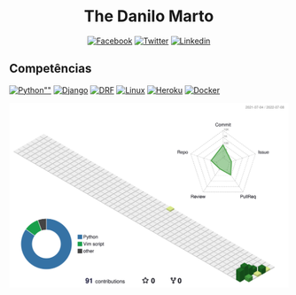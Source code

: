 <h1 align="center">The Danilo Marto</h1>

<p align="center">
  <a href=""><img src="https://img.shields.io/badge/Facebook-1877F2?style=for-the-badge&logo=facebook&logoColor=white" alt="Facebook"></a>
  <a href=""><img src="https://img.shields.io/badge/Twitter-1DA1F2?style=for-the-badge&logo=twitter&logoColor=white" alt="Twitter"></a>
  <a href=""><img src="https://img.shields.io/badge/LinkedIn-0077B5?style=for-the-badge&logo=linkedin&logoColor=white" alt="Linkedin"></a>
</p>

<h2>Competências</h2>

<p>
  <a href=""><img src="https://img.shields.io/badge/Python-3776AB?style=for-the-badge&logo=python&logoColor=white" alt=Python""></a>
  <a href=""><img src="https://img.shields.io/badge/Django-092E20?style=for-the-badge&logo=django&logoColor=green" alt="Django"></a>
  <a href=""><img src="https://img.shields.io/badge/django%20rest-ff1709?style=for-the-badge&logo=django&logoColor=white" alt="DRF"></a>
  <a href=""><img src="https://img.shields.io/badge/Linux-E34F26?style=for-the-badge&logo=linux&logoColor=black" alt="Linux"></a>
  <a href=""><img src="https://img.shields.io/badge/Heroku-430098?style=for-the-badge&logo=heroku&logoColor=white" alt="Heroku"/></a>
  <a href=""><img src="https://img.shields.io/badge/Docker-2CA5E0?style=for-the-badge&logo=docker&logoColor=white" alt="Docker"/></a>
</p>

![](./profile-3d-contrib/profile-green-animate.svg)
